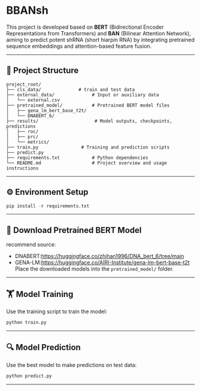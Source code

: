 # BBANsh
This project is developed based on **BERT** (Bidirectional Encoder Representations from Transformers) and **BAN** (Bilinear Attention Network), aiming to predict potent shRNA (short hiarpin RNA) by integrating pretrained sequence embeddings and attention-based feature fusion.

---

## 📁 Project Structure
```text
project_root/
├── cls_data/              # train and test data
├── external_data/              # Input or auxiliary data
│   └── external.csv
├── pretrained_model/           # Pretrained BERT model files
│   ├── gena_lm_bert_base_t2t/
│   └── DNABERT_6/
├── results/                     # Model outputs, checkpoints, predictions
│   ├── roc/
│   ├── prc/
│   └── metrics/
├── train.py                # Training and prediction scripts
├── predict.py
├── requirements.txt            # Python dependencies
└── README.md                   # Project overview and usage instructions
```

---

## ⚙️ Environment Setup
```python
pip install -r requirements.txt
```

---

## 🔽 Download Pretrained BERT Model
recommend source:<br/>
+ DNABERT:https://huggingface.co/zhihan1996/DNA_bert_6/tree/main<br/> 
+ GENA-LM:https://huggingface.co/AIRI-Institute/gena-lm-bert-base-t2t<br/> 
Place the downloaded models into the `pretrained_model/` folder.
---

## 🏋️ Model Training
Use the training script to train the model:
```python
python train.py
```

---

## 🔍 Model Prediction
Use the best model to make predictions on test data:
```python
python predict.py
```

---
